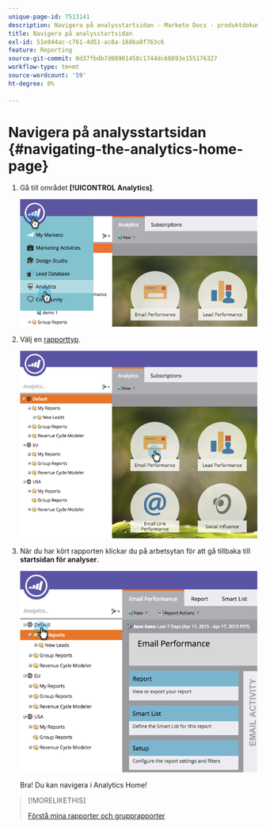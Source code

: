 ```yaml
---
unique-page-id: 7513141
description: Navigera på analysstartsidan - Marketo Docs - produktdokumentation
title: Navigera på analysstartsidan
exl-id: 51e044ac-c761-4d51-ac8a-168ba8f763c6
feature: Reporting
source-git-commit: 0d37fbdb7d08901458c1744dc68893e155176327
workflow-type: tm+mt
source-wordcount: '59'
ht-degree: 0%

---
```


# Navigera på analysstartsidan {#navigating-the-analytics-home-page}

1. Gå till området **[!UICONTROL Analytics]**.

   ![](assets/image2015-4-27-8-3a38-3a10.png)

1. Välj en [rapporttyp](/help/marketo/product-docs/reporting/basic-reporting/report-types/report-type-overview.md).

   ![](assets/image2015-4-27-8-3a38-3a22.png)

1. När du har kört rapporten klickar du på arbetsytan för att gå tillbaka till **startsidan för analyser**.

   ![](assets/image2015-4-27-8-3a38-3a34.png)

   Bra! Du kan navigera i Analytics Home!

>[!MORELIKETHIS]
>
>[Förstå mina rapporter och grupprapporter](/help/marketo/product-docs/reporting/basic-reporting/creating-reports/understanding-my-reports-and-group-reports.md)
